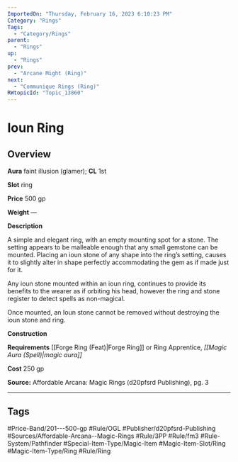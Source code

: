 ```yaml
---
ImportedOn: "Thursday, February 16, 2023 6:10:23 PM"
Category: "Rings"
Tags:
  - "Category/Rings"
parent:
  - "Rings"
up:
  - "Rings"
prev:
  - "Arcane Might (Ring)"
next:
  - "Communique Rings (Ring)"
RWtopicId: "Topic_13860"
---
```

# Ioun Ring
## Overview
**Aura** faint illusion (glamer); **CL** 1st

**Slot** ring

**Price** 500 gp

**Weight** —

**Description**

A simple and elegant ring, with an empty mounting spot for a stone. The setting appears to be malleable enough that any small gemstone can be mounted. Placing an ioun stone of any shape into the ring’s setting, causes it to slightly alter in shape perfectly accommodating the gem as if made just for it.

Any ioun stone mounted within an ioun ring, continues to provide its benefits to the wearer as if orbiting his head, however the ring and stone register to detect spells as non-magical.

Once mounted, an Ioun stone cannot be removed without destroying the ioun stone and ring.

**Construction**

**Requirements** [[Forge Ring (Feat)|Forge Ring]] or Ring Apprentice, *[[Magic Aura (Spell)|magic aura]]*

**Cost** 250 gp

**Source:** Affordable Arcana: Magic Rings (d20pfsrd Publishing), pg. 3


---
## Tags
#Price-Band/201---500-gp #Rule/OGL #Publisher/d20pfsrd-Publishing #Sources/Affordable-Arcana--Magic-Rings #Rule/3PP #Rule/fm3 #Rule-System/Pathfinder #Special-Item-Type/Magic-Item #Magic-Item-Slot/Ring #Magic-Item-Type/Ring #Rule/Ring

